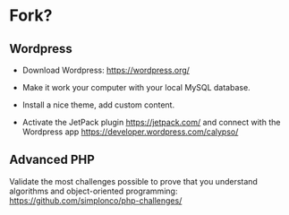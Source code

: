 # Fork?

## Wordpress

* Download Wordpress:
https://wordpress.org/

* Make it work your computer with your local MySQL database.

* Install a nice theme, add custom content.

* Activate the JetPack plugin
https://jetpack.com/
and connect with the Wordpress app
https://developer.wordpress.com/calypso/

## Advanced PHP

Validate the most challenges possible to prove that you understand algorithms and object-oriented programming:
https://github.com/simplonco/php-challenges/
